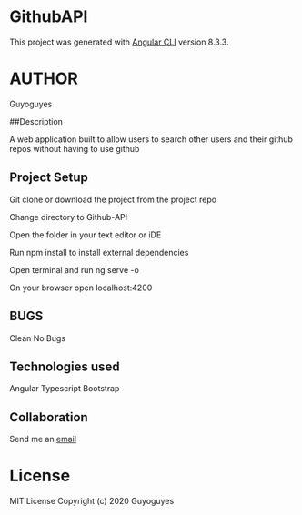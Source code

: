 # GithubAPI

This project was generated with [Angular CLI](https://github.com/angular/angular-cli) version 8.3.3.

# AUTHOR

Guyoguyes

##Description

A web application built to allow users to search other users and their github repos without having to use github

## Project Setup

Git clone or download the project from the project repo

Change directory to Github-API

Open the folder in your text editor or iDE

Run npm install to install external dependencies

Open terminal and run ng serve -o

On your browser  open localhost:4200

## BUGS

Clean No Bugs 

## Technologies used

Angular Typescript Bootstrap

## Collaboration

Send me an [email](g.abduba43@gmail.com)

# License

MIT License Copyright (c) 2020 Guyoguyes

